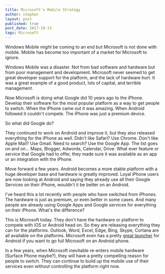 ```yaml
---
title: Microsoft's Mobile Strategy
author: stephen
layout: post
published: true
post_date: 2017-10-13 
tags: Microsoft
---
```

Windows Mobile might be coming to an end but Microsoft is not done with mobile. Mobile has become too important of a market for Microsoft to ignore.

Windows Mobile was a disaster. Not from bad software and hardware but from poor management and development. Microsoft never seemed to get great developer support for the platform, and the lack of hardware hurt. It was a great example of a good product, lots of capital, and terrible management.

Now Microsoft is doing what Google did 10 years ago to the iPhone. Develop their software for the most popular platform as a way to get people to switch. When the iPhone came out it was amazing. When Android followed it couldn't compete. The iPhone was just a premium device.

So what did Google do?

They continued to work on Android and improve it, but they also released everything for the iPhone as well. Didn't like Safari? Use Chrome. Don't like Apple Mail? Use Gmail. Need to search? Use the Google App. The list goes on and on... Maps, Blogger, Adwords, Calendar, Drive. What ever feature or service that Google had to offer, they made sure it was available as an app or an integration with the iPhone.

Move forward a few years. Android becomes a more stable platform with a huge developer base and hardware is greatly improved. Loyal iPhone users are now looking at Android and saying they already use all their Google Services on their iPhone, wouldn't it be better on an Android.

I've heard this a lot recently with people who have switched from iPhones. The hardware is just as premium, or even better in some cases. And many people are already using Google Apps and Google services for everything on their iPhone. What's the difference?

This is Microsoft today. They don't have the hardware or platform to compete with iOS or Android head on. So they are releasing everything they can for the platforms. Outlook, Word, Excel, Edge, Bing, Skype, Cortana are all available on the platforms. Microsoft even has a pretty <a href="https://www.arrowlauncher.com/" target="_blank" rel="noopener">great launcher</a> for Android if you want to go full Microsoft on an Android phone.

In a few years, when Microsoft inevitable re-enters mobile hardware (Surface Phone maybe?), they will have a pretty compelling reason for people to switch. They can continue to build up the mobile use of their services even without controlling the platform right now.

